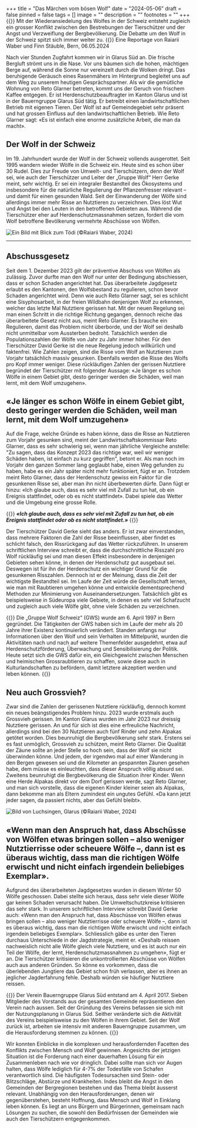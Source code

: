 +++
title = "Das Märchen vom bösen Wolf"
date = "2024-05-06"
draft = false
pinned = false
tags = []
image = ""
description = ""
footnotes = ""
+++
{{<lead>}}
Mit der Wiederansiedelung des Wolfes in der Schweiz entsteht zugleich ein grosser Konflikt zwischen den Bestrebungen der Tierschützer und der Angst und Verzweiflung der Bergbevölkerung. Die Debatte um den Wolf in der Schweiz spitzt sich immer weiter zu.
{{</lead>}}
Eine Reportage von Raiarii Waber und Finn Stäuble, Bern, 06.05.2024

Nach vier Stunden Zugfahrt kommen wir in Glarus Süd an. Die frische Bergluft strömt uns in die Nase. Vor uns bäumen sich die hohen, mächtigen Berge auf, während die Sonne nur vereinzelt durch die Wolken dringt. Das beruhigende Geräusch eines Rasenmähers im Hintergrund begleitet uns auf dem Weg zu unserem heutigen Gesprächspartner. Als wir die gemütliche Wohnung von Reto Glarner betreten, kommt uns der Geruch von frischem Kaffee entgegen. Er ist Herdenschutzbeauftragter im Kanton Glarus und ist in der Bauerngruppe Glarus Süd tätig. Er betreibt einen landwirtschaftlichen Betrieb mit eigenen Tieren. Der Wolf ist auf Gemeindegebiet sehr präsent und hat grossen Einfluss auf den landwirtschaftlichen Betrieb. Wie Reto Glarner sagt: «Es ist einfach eine enorme zusätzliche Arbeit, die man da macht». 

## Der Wolf in der Schweiz

Im 19. Jahrhundert wurde der Wolf in der Schweiz vollends ausgerottet. Seit 1995 wandern wieder Wölfe in die Schweiz ein. Heute sind es schon über 30 Rudel. Dies zur Freude von Umwelt- und Tierschützern, denn der Wolf sei, wie auch der Tierschützer und Leiter der „Gruppe Wolf“ Herr Gerke meint, sehr wichtig. Er sei ein integraler Bestandteil des Ökosystems und insbesondere für die natürliche Regulierung der Pflanzenfresser relevant – und damit für einen gesunden Wald. 
Seit der Einwanderung der Wölfe sind allerdings immer mehr Risse an Nutztieren zu verzeichnen. Dies löst Wut und Angst bei den Leuten in den betroffenen Gebieten aus. 
Während die Tierschützer eher auf Herdenschutzmassnahmen setzen, fordert die vom Wolf betroffene Bevölkerung vermehrte Abschüsse von Wölfen. 

![Ein Bild mit Blick zum Tödi (©Raiarii Waber, 2024)](microsoftteams-image-35-2-1-.png)

- - -

## Abschussgesetz

Seit dem 1. Dezember 2023 gilt der präventive Abschuss von Wölfen als zulässig. Zuvor durfte man den Wolf nur unter der Bedingung abschiessen, dass er schon Schaden angerichtet hat. Das überarbeitete Jagdgesetz erlaubt es den Kantonen, den Wolfsbestand zu regulieren, schon bevor Schaden angerichtet wird. Denn wie auch Reto Glarner sagt, sei es schlicht eine Sisyphosarbeit, in der freien Wildbahn denjenigen Wolf zu erkennen, welcher das letzte Mal Nutztiere gerissen hat. Mit der neuen Regelung sei man einen Schritt in die richtige Richtung gegangen, dennoch reiche das überarbeitete Gesetz nicht aus, meint Reto Glarner. Es brauche ein Regulieren, damit das Problem nicht überborde, und der Wolf sei deshalb nicht unmittelbar vom Aussterben bedroht. Tatsächlich werden die Populationszahlen der Wölfe von Jahr zu Jahr immer höher.
Für den Tierschützer David Gerke ist die neue Regelung jedoch willkürlich und faktenfrei. Wie Zahlen zeigen, sind die Risse vom Wolf an Nutztieren zum Vorjahr tatsächlich massiv gesunken. Ebenfalls werden die Risse des Wolfs pro Kopf immer weniger. Diese rückläufigen Zahlen der gerissen Nutztiere begründet der Tierschützer mit folgender Aussage: «Je länger es schon Wölfe in einem Gebiet gibt, desto geringer werden die Schäden, weil man lernt, mit dem Wolf umzugehen».

## **«Je länger es schon Wölfe in einem Gebiet gibt, desto geringer werden die Schäden, weil man lernt, mit dem Wolf umzugehen»**

Auf die Frage, welche Gründe es haben könne, dass die Risse an Nutztieren zum Vorjahr gesunken sind, meint der Landwirtschaftskommissar Reto Glarner, dass es sehr schwierig sei, wenn man jährliche Vergleiche anstelle: "Zu sagen, dass das Konzept 2023 das richtige war, weil wir weniger Schäden haben, ist einfach zu kurz gegriffen", betont er. Als man noch im Vorjahr den ganzen Sommer lang geglaubt habe, einen Weg gefunden zu haben, habe es ein Jahr später nicht mehr funktioniert, fügt er an. Trotzdem meint Reto Glarner, dass der Herdenschutz gewiss ein Faktor für die gesunkenen Risse sei, aber man ihn nicht überbewerten dürfe. Dann fügt er hinzu: «Ich glaube auch, dass es sehr viel mit Zufall zu tun hat, ob ein Ereignis stattfindet, oder ob es nicht stattfindet». Dabei spiele das Wetter und die Umgebung eine grosse Rolle. 

{{<box>}}
***«Ich glaube auch, dass es sehr viel mit Zufall zu tun hat, ob ein Ereignis stattfindet oder ob es nicht stattfindet.»***
{{</box>}}

Der Tierschützer David Gerke sieht das anders. Er ist zwar einverstanden, dass mehrere Faktoren die Zahl der Risse beeinflussen, aber findet es schlicht falsch, den Rissrückgang auf das Wetter rückzuführen. In unserem schriftlichen Interview schreibt er, dass die durchschnittliche Risszahl pro Wolf rückläufig sei und man diesen Effekt insbesondere in denjenigen Gebieten sehen könne, in denen der Herdenschutz gut ausgebaut sei. Deswegen ist für ihn der Herdenschutz ein wichtiger Grund für die gesunkenen Risszahlen. Dennoch ist er der Meinung, dass die Zeit der wichtigste Bestandteil sei. Im Laufe der Zeit würde die Gesellschaft lernen, wie man mit Raubtieren umgehen könne und entwickle dementsprechend Methoden zur Minimierung von Auseinandersetzungen. Tatsächlich gibt es beispielsweise in Südeuropa viele Gebiete, in denen es sehr viel Schafzucht und zugleich auch viele Wölfe gibt, ohne viele Schäden zu verzeichnen.  

{{<box title="Gruppe Wolf Schweiz (GWS)">}}
Die „Gruppe Wolf Schweiz“ (GWS) wurde am 6. April 1997 in Bern gegründet. Die Tätigkeiten der GWS haben sich im Laufe der mehr als 20 Jahre ihrer Existenz kontinuierlich verändert. Standen anfangs nur Informationen über den Wolf und sein Verhalten im Mittelpunkt, wurden die Aktivitäten nach und nach auf weitere Themenfelder ausgedehnt, etwa auf Herdenschutzförderung, Überwachung und Sensibilisierung der Politik. Heute setzt sich die GWS dafür ein, ein Gleichgewicht zwischen Menschen und heimischen Grossraubtieren zu schaffen, sowie diese auch in Kulturlandschaften zu befördern, damit letztere akzeptiert werden und leben können. 
{{</box>}}

## Neu auch Grossvieh?

Zwar sind die Zahlen der gerissenen Nutztiere rückläufig, dennoch kommt ein neues beängstigendes Problem hinzu. 2023 wurde erstmals auch Grossvieh gerissen. 
Im Kanton Glarus wurden im Jahr 2023 nur dreissig Nutztiere gerissen. An und für sich ist dies eine erfreuliche Nachricht, allerdings sind bei den 30 Nutztieren auch fünf Rinder und zehn Alpakas getötet worden. Dies beunruhigt die Bergbevölkerung sehr stark. 
Erstens sei es fast unmöglich, Grossvieh zu schützen, meint Reto Glarner. Die Qualität der Zäune sollte an jeder Stelle so hoch sein, dass der Wolf sie nicht überwinden könne. Und jedem, der irgendwo mal auf einer Wanderung in den Bergen gewesen sei und die Kilometer an gespannten Zäunen gesehen habe, dem müsse es einleuchten, dass dieser Anspruch völlig absurd sei.\
Zweitens beunruhigt die Bergbevölkerung die Situation ihrer Kinder. Wenn eine Herde Alpakas direkt vor dem Dorf gerissen werde, sagt Reto Glarner, und man sich vorstelle, dass die eigenen Kinder kleiner seien als Alpakas, dann bekomme man als Eltern zumindest ein ungutes Gefühl. «Da kann jetzt jeder sagen, da passiert nichts, aber das Gefühl bleibt». 

![Bild von Luchsingen, Glarus (©Raiarii Waber, 2024)](microsoftteams-image-34-2-.png)

## **«Wenn man den Anspruch hat, dass Abschüsse von Wölfen etwas bringen sollen – also weniger Nutztierrisse oder scheuere Wölfe –, dann ist es überaus wichtig, dass man die richtigen Wölfe erwischt und nicht einfach irgendein beliebiges Exemplar».**

Aufgrund des überarbeiteten Jagdgesetzes wurden in diesem Winter 50 Wölfe geschossen. Dabei stellte sich heraus, dass sehr viele dieser Wölfe gar keinen Schaden verursacht haben. Die Umweltschutzkreise kritisieren das sehr stark. In unserem schriftlichen Interview schreibt David Gerke auch: «Wenn man den Anspruch hat, dass Abschüsse von Wölfen etwas bringen sollen – also weniger Nutztierrisse oder scheuere Wölfe –, dann ist es überaus wichtig, dass man die richtigen Wölfe erwischt und nicht einfach irgendein beliebiges Exemplar». Schliesslich gäbe es unter den Tieren durchaus Unterschiede in der Jagdstrategie, meint er. «Deshalb reissen nachweislich nicht alle Wölfe gleich viele Nutztiere, und es ist auch nur ein Teil der Wölfe, der lernt, Herdenschutzmassnahmen zu umgehen», fügt er an. Die Tierschützer kritisieren die unkontrollierten Abschüsse von Wölfen auch aus anderen Gründen. So könne es vorkommen, dass die überlebenden Jungtiere das Gebiet schon früh verlassen, aber es ihnen an jeglicher Jagderfahrung fehle. Deshalb würden sie häufiger Nutztiere reissen. 

{{<box title="Bauerngruppe Glarus Süd">}}
Der Verein Bauerngruppe Glarus Süd entstand am 4. April 2017. Sieben Mitglieder des Vorstands aus der gesamten Gemeinde repräsentieren den Verein nach aussen. Seit der Gründung des Vereins befassen sie sich mit der Nutzungsplanung in Glarus Süd. 
Seither veränderte sich die Aktivität des Vereins beispielsweise zu den Wölfen in ihrem Gebiet. Seit der Wolf zurück ist, arbeiten sie intensiv mit anderen Bauerngruppe zusammen, um die Herausforderung stemmen zu können. 
{{</box>}}

Wir konnten Einblicke in die komplexen und herausfordernden Facetten des Konflikts zwischen Mensch und Wolf gewinnen. Angesichts der jetzigen Situation ist die Forderung nach einer dauerhaften Lösung für ein Zusammenleben nach wie vor dringlich. Dabei sollte man sich vor Augen halten, dass Wölfe lediglich für 4-7% der Todesfälle von Schafen verantwortlich sind. Die häufigsten Todesursachen sind Stein- oder Blitzschläge, Abstürze und Krankheiten. Indes bleibt die Angst in den Gemeinden der Bergregionen bestehen und das Thema bleibt äusserst relevant. Unabhängig von den Herausforderungen, denen wir gegenüberstehen, besteht Hoffnung, dass Mensch und Wolf in Einklang leben können. Es liegt an uns Bürgern und Bürgerinnen, gemeinsam nach Lösungen zu suchen, die sowohl den Bedürfnissen der Gemeinden wie auch den Tierschützern entgegenkommen.